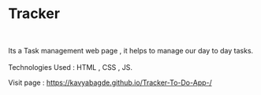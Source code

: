 <h1>Tracker</h1>
<br>
<p>
  Its a Task management web page , it helps to manage our day to day tasks.
  <br>
  <br>
  Technologies Used : 
  HTML , CSS , JS.

  Visit page : https://kavyabagde.github.io/Tracker-To-Do-App-/
  
</p>
